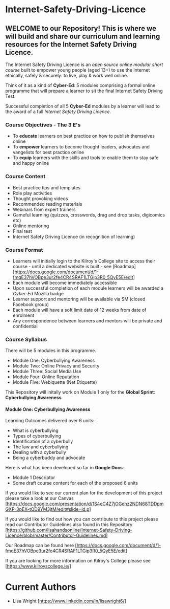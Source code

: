 # Internet-Safety-Driving-Licence
## WELCOME to our Repository!  This is where we will build and share our curriculum and learning resources for the Internet Safety Driving Licence.  

The Internet Safety Driving Licence is an *open source online modular short course* built to empower young people (aged 13+) to use the Internet ethically, safely &amp; securely: to live, play &amp; work well online.

Think of it as a kind of **Cyber-Ed**: 5 modules comprising a formal online programme that will prepare a learner to sit the final Internet Safety Driving Test.

Successful completion of all 5 **Cyber-Ed** modules by a learner will lead to the award of a full *Internet Safety Driving Licence*.

### Course Objectives - The 3 E's
- To **educate** learners on best practice on how to publish themselves online
- To **empower** learners to become thought leaders, advocates and vangelists for best practice online
- To **equip** learners with the skills and tools to enable them to stay safe and happy online

### Course Content
- Best practice tips and templates
- Role play activities
- Thought provoking videos
- Recommended reading materials
- Webinars from expert trainers
- Gameful learning (quizzes, crosswords, drag and drop tasks, digicomics etc)
- Online mentoring
- Final test
- Internet Safety Driving Licence (in recognition of learning)

### Course Format
- Learners will initially login to the Kilroy's College site to access their course - until a dedicated website is built - see [Roadmap] [https://docs.google.com/document/d/1-fmqE37hVOBpe3ur2fe4CR4SRAF1LTGip3R0_5QyE5E/edit]
- Each module will become immediately accessible 
- Upon successful completion of each module learners will be awarded a *Cyber-Ed* Mozilla badge
- Learner support and mentoring will be available via SM (closed Facebook group)
- Each module will have a soft limit date of 12 weeks from date of enrolment
- Any correspondence between learners and mentors will be private and confidential

### Course Syllabus
There will be 5 modules in this programme. 
- Module One: Cyberbullying Awareness
- Module Two: Online Privacy and Security
- Module Three: Social Media Use
- Module Four: Online Reputation
- Module Five: Webiquette (Net Etiquette)

This Repository will initally work on Module 1 only for the **Global Sprint**: **Cyberbullying Awareness** 

#### Module One: **Cyberbullying Awareness**
Learning Outcomes delivered over 6 units:
- What is cyberbullying
- Types of cyberbullying
- Identification of a cyberbully
- The law and cyberbullying
- Dealing with a cyberbully
- Being a cyberbuddy and advocate

Here is what has been developed so far in **Google Docs**:

- Module 1 Descriptor  
- Some draft course content for each of the proposed 6 units

If you would like to see our current plan for the development of this project please take a look at our Canvas [https://docs.google.com/presentation/d/1S4eC4Z7jOGehz2NDN68TDDpmGXP-3pEX-tQD9YM3jtM/edit#slide=id.p]

If you would like to find out how you can contribute to this project please read our Contributor Guidelines also found in this Repository [https://github.com/lisahandsonline/Internet-Safety-Driving-Licence/blob/master/Contributor-Guidelines.md]

Our Roadmap can be found here [https://docs.google.com/document/d/1-fmqE37hVOBpe3ur2fe4CR4SRAF1LTGip3R0_5QyE5E/edit]

If you are looking for more information on Kilroy's College please see [https://www.kilroyscollege.ie/]

# Current Authors
- Lisa Wright [https://www.linkedin.com/in/lisawright6/]
